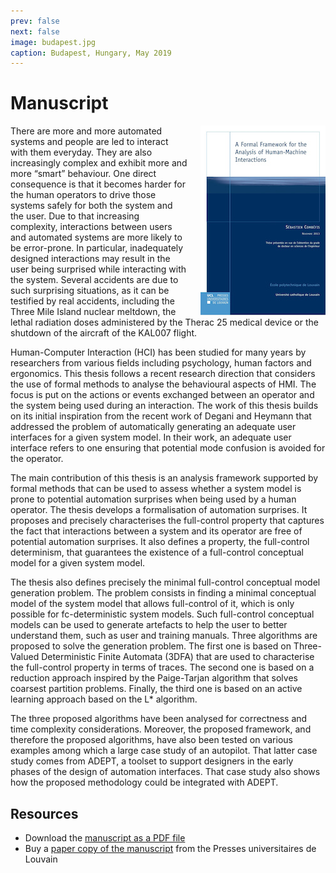 ```yaml
---
prev: false
next: false
image: budapest.jpg
caption: Budapest, Hungary, May 2019
---
```


# Manuscript

<img src="/images/books/PhD-thesis-manuscript.jpeg" style="float: right; margin-left: 20px" />

There are more and more automated systems and people are led to interact with them everyday. They are also increasingly complex and exhibit more and more “smart” behaviour. One direct consequence is that it becomes harder for the human operators to drive those systems safely for both the system and the user. Due to that increasing complexity, interactions between users and automated systems are more likely to be error-prone. In particular, inadequately designed interactions may result in the user being surprised while interacting with the system. Several accidents are due to such surprising situations, as it can be testified by real accidents, including the Three Mile Island nuclear meltdown, the lethal radiation doses administered by the Therac 25 medical device or the shutdown of the aircraft of the KAL007 flight.

Human-Computer Interaction (HCI) has been studied for many years by researchers from various fields including psychology, human factors and ergonomics. This thesis follows a recent research direction that considers the use of formal methods to analyse the behavioural aspects of HMI. The focus is put on the actions or events exchanged between an operator and the system being used during an interaction. The work of this thesis builds on its initial inspiration from the recent work of Degani and Heymann that addressed the problem of automatically generating an adequate user interfaces for a given system model. In their work, an adequate user interface refers to one ensuring that potential mode confusion is avoided for the operator.

The main contribution of this thesis is an analysis framework supported by formal methods that can be used to assess whether a system model is prone to potential automation surprises when being used by a human operator. The thesis develops a formalisation of automation surprises. It proposes and precisely characterises the full-control property that captures the fact that interactions between a system and its operator are free of potential automation surprises. It also defines a property, the full-control determinism, that guarantees the existence of a full-control conceptual model for a given system model.

The thesis also defines precisely the minimal full-control conceptual model generation problem. The problem consists in finding a minimal conceptual model of the system model that allows full-control of it, which is only possible for fc-deterministic system models. Such full-control conceptual models can be used to generate artefacts to help the user to better understand them, such as user and training manuals. Three algorithms are proposed to solve the generation problem. The first one is based on Three-Valued Deterministic Finite Automata (3DFA) that are used to characterise the full-control property in terms of traces. The second one is based on a reduction approach inspired by the Paige-Tarjan algorithm that solves coarsest partition problems. Finally, the third one is based on an active learning approach based on the L* algorithm.

The three proposed algorithms have been analysed for correctness and time complexity considerations. Moreover, the proposed framework, and therefore the proposed algorithms, have also been tested on various examples among which a large case study of an autopilot. That latter case study comes from ADEPT, a toolset to support designers in the early phases of the design of automation interfaces. That case study also shows how the proposed methodology could be integrated with ADEPT.

## Resources

- Download the [manuscript as a PDF file](http://hdl.handle.net/2078.1/135942)
- Buy a [paper copy of the manuscript](http://pul.uclouvain.be/fr/livre/?GCOI=29303100470220) from the Presses universitaires de Louvain
